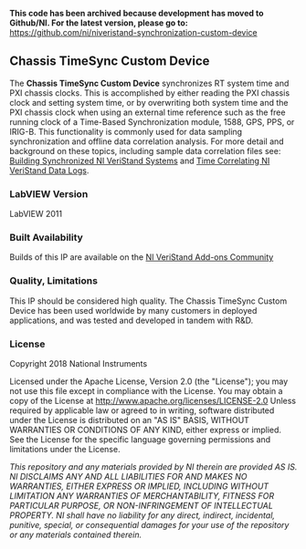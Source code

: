 **This code has been archived because development has moved to Github/NI. For the latest version, please go to:**
https://github.com/ni/niveristand-synchronization-custom-device

## Chassis TimeSync Custom Device ##

The **Chassis TimeSync Custom Device** synchronizes RT system time and PXI chassis clocks. This is accomplished by either reading the PXI chassis clock and setting system time, or by overwriting both system time and the PXI chassis clock when using an external time reference such as the free running clock of a Time-Based Synchronization module, 1588, GPS, PPS, or IRIG-B. This functionality is commonly used for data sampling synchronization and offline data correlation analysis. For more detail and background on these topics, including sample data correlation files see: [Building Synchronized NI VeriStand Systems](http://www.ni.com/white-paper/14637/en) and [Time Correlating NI VeriStand Data Logs](http://www.ni.com/white-paper/14644/en).

### LabVIEW Version ###

LabVIEW 2011

### Built Availability ###

Builds of this IP are available on the [NI VeriStand Add-ons Community](https://decibel.ni.com/content/docs/DOC-29546)

### Quality, Limitations ###

This IP should be considered high quality. The Chassis TimeSync Custom Device has been used worldwide by many customers in deployed applications, and was tested and developed in tandem with R&D.

### License ###
Copyright 2018 National Instruments

Licensed under the Apache License, Version 2.0 (the "License"); you may not use this file except in compliance with the License.
You may obtain a copy of the License at 
http://www.apache.org/licenses/LICENSE-2.0
Unless required by applicable law or agreed to in writing, software distributed under the License is distributed on an "AS IS" BASIS, WITHOUT WARRANTIES OR CONDITIONS OF ANY KIND, either express or implied.
See the License for the specific language governing permissions and limitations under the License.

*This repository and any materials provided by NI therein are provided AS IS. NI DISCLAIMS ANY AND ALL LIABILITIES FOR AND MAKES NO WARRANTIES, EITHER EXPRESS OR IMPLIED, INCLUDING WITHOUT LIMITATION ANY WARRANTIES OF MERCHANTABILITY, FITNESS FOR  PARTICULAR PURPOSE, OR NON-INFRINGEMENT OF INTELLECTUAL PROPERTY. NI shall have no liability for any direct, indirect, incidental, punitive, special, or consequential damages for your use of the repository or any materials contained therein.*
